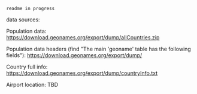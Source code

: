 `readme in progress`

data sources:

Population data:
https://download.geonames.org/export/dump/allCountries.zip

Population data headers (find "The main 'geoname' table has the following fields"):
https://download.geonames.org/export/dump/

Country full info:
https://download.geonames.org/export/dump/countryInfo.txt

Airport location:
TBD